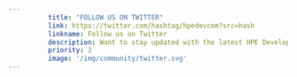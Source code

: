 ```yaml
---
          title: "FOLLOW US ON TWITTER"
          link: https://twitter.com/hashtag/hpedevcom?src=hash
          linkname: Follow us on Twitter
          description: Want to stay updated with the latest HPE Developer News?
          priority: 2
          image: '/img/community/twitter.svg'
---
```

          
